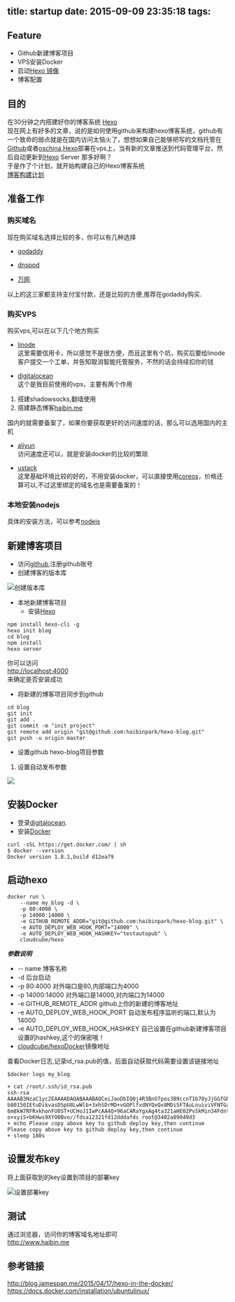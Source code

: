 title: startup
date: 2015-09-09 23:35:18
tags:
---
## Feature  
- Github新建博客项目  
- VPS安装Docker  
- 启动[Hexo 镜像][hexo_blog_image]
- 博客配置  


[hexo_blog_image]:https://hub.docker.com/r/cloudcube/hexo/  

## 目的
在30分钟之内搭建好你的博客系统 [Hexo][hexo_link]  
现在网上有好多的文章，说的是如何使用github来构建hexo博客系统，github有一个致命的弱点就是在国内访问太恼火了，想想如果自己能够把写的文档托管在[Github][github_link]或者[oschina][oschina_link],[Hexo][hexo_link]部署在vps上，当有新的文章推送到代码管理平台，然后自动更新到[Hexo][hexo_link] Server 那多好啊？  
于是作了个计划，就开始构建自己的Hexo博客系统  
[博客构建计划][blog_plan_link]  
  

## 准备工作 
### 购买域名 
现在购买域名选择比较的多，你可以有几种选择   

- [godaddy][godaddy_link]  
 
- [dnspod][dnspod_link]  


- [万网][net_link]  


以上的这三家都支持支付宝付款，还是比较的方便,推荐在godaddy购买.    


[godaddy_link]:http://www.godaddy.com  
[dnspod_link]:http://www.dnspod.cn  
[net_link]:http://www.net.cn  


### 购买VPS  
购买vps,可以在以下几个地方购买  

- [linode][linode_link]  
这里需要信用卡，所以感觉不是很方便，而且这里有个坑，购买后要给linode客户提交一个工单，并告知取消智能托管服务，不然的话会持续扣你的钱  

- [digitalocean][digitalocean_link]  
这个是我目前使用的vps，主要有两个作用  
1) 搭建shadowsocks,翻墙使用  
2) 搭建静态博客[haibin.me][haibin_link]  

国内的就需要备案了，如果你要获取更好的访问速度的话，那么可以选用国内的主机  

- [aliyun][aliyun_link]  
访问速度还可以，就是安装docker的比较的繁琐  

- [ustack][ustack_link]  
这里基础环境比较的好的，不用安装docker，可以直接使用[coreos][coreos_link]，价格还算可以,不过这里绑定的域名也是需要备案的！  
  
  
[linode_link]:http://www.linode.com  
[haibin_link]:http://www.haibin.me  
[aliyun_link]:http://www.aliyun.com  
[coreos_link]:http://www.coreos.com  
[ustack_link]:http://www.ustack.com  


### 本地安装nodejs
具体的安装方法，可以参考[nodejs][nodejs_link]  


[nodejs_link]:https://nodejs.org/en/

## 新建博客项目  
- 访问[github][github_link],注册github账号
- 创建博客的版本库    

![创建版本库][create_respos_url]


[create_respos_url]:http://7xlp7m.com1.z0.glb.clouddn.com/创建版本库.png  


- 本地新建博客项目  
	- 安装[Hexo][hexo_link]  
	
``` 
npm install hexo-cli -g  
hexo init blog  
cd blog  
npm install
hexo server
```

你可以访问  
<http://localhost:4000>  
来确定是否安装成功  

- 将新建的博客项目同步到github  

``` 
cd blog
git init
git add .
git commit -m "init project"
git remote add origin "git@github.com:haibinpark/hexo-blog.git"
git push -u origin master 
```

- 设置github hexo-blog项目参数  

1) 设置自动发布参数  
<image src="http://7xlp7m.com1.z0.glb.clouddn.com/设置自动发布参数.png" />  
  
## 安装Docker  
+ 登录[digitalocean][digitalocean_link].
+ 安装[Docker][docker_link]  
 
 ```  
 curl -sSL https://get.docker.com/ | sh  
 $ docker --version  
 Docker version 1.8.1,build d12ea79  
 ```

[docker_link]:http://www.docker.io  
## 启动hexo  
```
docker run \
    --name my_blog -d \
    -p 80:4000 \
    -p 14000:14000 \
    -e GITHUB_REMOTE_ADDR="git@github.com:haibinpark/hexo-blog.git" \
    -e AUTO_DEPLOY_WEB_HOOK_PORT="14000" \
    -e AUTO_DEPLOY_WEB_HOOK_HASHKEY="testautopub" \
    cloudcube/hexo  
```   

***参数说明***  

+ -- name 博客名称  
+ -d 后台启动  
+ -p 80:4000 对外端口是80,内部端口为4000  
+ -p 14000:14000 对外端口是14000,对内端口为14000  
+ -e GITHUB_REMOTE_ADDR github上你的新建的博客地址  
+ -e AUTO_DEPLOY_WEB_HOOK_PORT  自动发布程序监听的端口,默认为14000  
+ -e AUTO_DEPLOY_WEB_HOOK_HASHKEY  自己设置在github新建博客项目设置的hashkey,这个的保密哦！
+ [cloudcube/hexo][hexo_docker_link][Docker][docker_link]镜像地址  



查看Docker日志,记录id_rsa.pub的值，后面自动获取代码需要设置该链接地址    

```  
$docker logs my_blog  

+ cat /root/.ssh/id_rsa.pub
ssh-rsa AAAAB3NzaC1yc2EAAAADAQABAAABAQCeiJaoDbIQ0j4R3BnO7pos3B9ccnT1b70yJjGGfGRPr4CUmhRSBmqn4d829wxI1vff3m5XpJKHiHr
b80150IEtuDikvasD5pU8LwWlb+3xhSDrMD+vGOPlfxdNYQxQx8MDi5FTAuLnuiviVFNTGaqM+3wmKAY/H7VzftgrgoyMZzs2RVtIeHBVl8ALWn8Ocg
6m8kW7RFRxkhonFU0ST+UCHoJ1IwPcAA4Q+96aCARaYgxAg4ta321aHE02PvSkMin34FdntW5uoQWAhB2zHYuHq32DfIs4ZR/HvpwC18xXuvo34JwX1
o+xyiS+bKHws9XYO0Bvo//fdsa12321fd12dddafds root@3402a89049d3
+ echo Please copy above key to github deploy key,then continue
Please copy above key to github deploy key,then continue
+ sleep 180s

```  



[hexo_docker_link]:https://hub.docker.com/r/cloudcube/hexo/  
## 设置发布key  
将上面获取到的key设置到项目的部署key   

![设置部署key][setting_deploy_key_url]
 
[setting_deploy_key_url]:http://7xlp7m.com1.z0.glb.clouddn.com/设置部署key.png  


## 测试  
通过浏览器，访问你的博客域名地址即可  
<http://www.haibin.me>

## 参考链接  
<http://blog.jamespan.me/2015/04/17/hexo-in-the-docker/>  
<https://docs.docker.com/installation/ubuntulinux/>  


[hexo_link]:http://hexo.io  
[digitalocean_link]:https://www.digitalocean.com/?refcode=e211668f3c86    
[blog_plan_link]:http://naotu.baidu.com/file/7235a00854a4983dd5bf4d1daf590ab4?token=00d7ba69e5749502  
[github_link]:http://github.com  
[oschina_link]:http://www.oschina.net  
